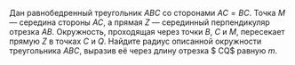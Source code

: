 Дан равнобедренный треугольник $ABC$ со сторонами  $AC=BC$. Точка $M$ — середина стороны $AC$, а прямая $Z$ —  серединный перпендикуляр отрезка $AB$. Окружность, проходящая через точки $B$, $C$ и $M$, пересекает прямую $Z$ в точках  $C$ и $Q$. Найдите радиус описанной окружности треугольника $ABC$, выразив её через  длину отрезка $ CQ$ равную $m$.